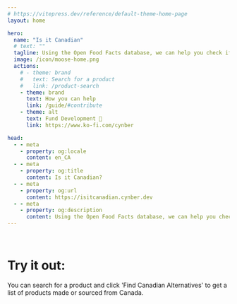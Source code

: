 ```yaml
---
# https://vitepress.dev/reference/default-theme-home-page
layout: home

hero:
  name: "Is it Canadian"
  # text: ""
  tagline: Using the Open Food Facts database, we can help you check if a product is Canadian and find alternatives if needed!
  image: /icon/moose-home.png
  actions:
    # - theme: brand
    #   text: Search for a product
    #   link: /product-search
    - theme: brand
      text: How you can help
      link: /guide/#contribute
    - theme: alt
      text: Fund Development 🍁
      link: https://www.ko-fi.com/cynber

head:
  - - meta
    - property: og:locale
      content: en_CA
  - - meta
    - property: og:title
      content: Is it Canadian?
  - - meta
    - property: og:url
      content: https://isitcanadian.cynber.dev
  - - meta
    - property: og:description
      content: Using the Open Food Facts database, we can help you check if a product is Canadian and find alternatives
---
```


<br>

# Try it out:

You can search for a product and click 'Find Canadian Alternatives' to get a list of products made or sourced from Canada.


<SearchAndRecommend />

<!-- <br>

# What we've done so far

<br>

<VpvContainerHorizontal>
    <VpvCardHorizontal
      title="Search by barcode"
      excerpt="Our tool lets you search for a product by barcode, and then lets you know about where the ingredients were sourced and where the product was made. You can then run a search for Canadian alternatives. Best of all, you can contribute to the Open Food Facts database to make this even easier for others!"
      image="/demo-search-and-recommend.png"
      url="./product-search"
      :hideCategory="true"
      :hideAuthor="true"
      titleLines="5"
      excerptLines="5"
    />
  </VpvContainerHorizontal> -->
